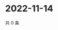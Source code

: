 # 2022-11-14

共 0 条

<!-- BEGIN WEIBO -->
<!-- 最后更新时间 Mon Nov 14 2022 06:16:13 GMT+0800 (China Standard Time) -->

<!-- END WEIBO -->

